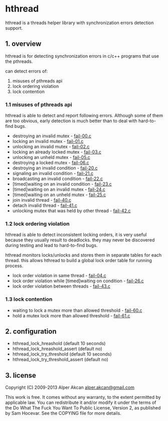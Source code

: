 # hthread #

  hthread is a threads helper library with synchronization errors detection support.

## 1. overview ##

  hthread is for detecting synchronization errors in c/c++ programs that use the pthreads.

  can detect errors of:
  
  1. misuses of pthreads api
  2. lock ordering violation
  3. lock contention

### 1.1 misuses of pthreads api ###

  hthread is able to detect and report following errors. Although some of them are too obvious, early detection is much better
  than to deal with hard-to-find bugs.
  
  - destroying an invalid mutex - <a href="https://github.com/anhanguera/libhthread/blob/master/test/fail-00.c">fail-00.c</a>
  - locking an invalid mutex - <a href="https://github.com/anhanguera/libhthread/blob/master/test/fail-01.c">fail-01.c</a>
  - unlocking an invalid mutex - <a href="https://github.com/anhanguera/libhthread/blob/master/test/fail-02.c">fail-02.c</a>
  - locking an already locked mutex - <a href="https://github.com/anhanguera/libhthread/blob/master/test/fail-03.c">fail-03.c</a>
  - unlocking an unheld mutex - <a href="https://github.com/anhanguera/libhthread/blob/master/test/fail-05.c">fail-05.c</a>
  - destroying a locked mutex - <a href="https://github.com/anhanguera/libhthread/blob/master/test/fail-06.c">fail-06.c</a>
  - destroying an invalid condition - <a href="https://github.com/anhanguera/libhthread/blob/master/test/fail-20.c">fail-20.c</a>
  - signaling an invalid condition - <a href="https://github.com/anhanguera/libhthread/blob/master/test/fail-21.c">fail-21.c</a>
  - broadcasting an invalid condition - <a href="https://github.com/anhanguera/libhthread/blob/master/test/fail-22.c">fail-22.c</a>
  - [timed]waiting on an invalid condition - <a href="https://github.com/anhanguera/libhthread/blob/master/test/fail-23.c">fail-23.c</a>
  - [timed]waiting on an invalid mutex - <a href="https://github.com/anhanguera/libhthread/blob/master/test/fail-24.c">fail-24.c</a>
  - [timed]waiting on an unheld mutex - <a href="https://github.com/anhanguera/libhthread/blob/master/test/fail-25.c">fail-25.c</a>
  - join invalid thread - <a href="https://github.com/anhanguera/libhthread/blob/master/test/fail-40.c">fail-40.c</a>
  - detach invalid thread - <a href="https://github.com/anhanguera/libhthread/blob/master/test/fail-41.c">fail-41.c</a>
  - unlocking mutex that was held by other thread - <a href="https://github.com/anhanguera/libhthread/blob/master/test/fail-42.c">fail-42.c</a>

### 1.2 lock ordering violation ###

  hthread is able to detect inconsistent locking orders, it is very useful because they usually result to deadlocks. they may never
  be discovered during testing and lead to hard-to-find bugs.
  
  hthread monitors locks/unlocks and stores them in separate tables for each thread. this allows hthread to build a global lock order
  table for running process.

  - lock order violation in same thread - <a href="https://github.com/anhanguera/libhthread/blob/master/test/fail-04.c">fail-04.c</a>
  - lock order violation while [timed]waiting on condition - <a href="https://github.com/anhanguera/libhthread/blob/master/test/fail-26.c">fail-26.c</a>
  - lock order violation between threads - <a href="https://github.com/anhanguera/libhthread/blob/master/test/fail-43.c">fail-43.c</a>

### 1.3 lock contention ###

  - waiting to lock a mutex more than allowed threshold - <a href="https://github.com/anhanguera/libhthread/blob/master/test/fail-60.c">fail-60.c</a>
  - hold a mutex lock more than allowed threshold - <a href="https://github.com/anhanguera/libhthread/blob/master/test/fail-61.c">fail-61.c</a>

## 2. configuration ##

  - hthread_lock_hreashold (default 10 seconds)
  - hthread_lock_hreashold_assert (default no)
  - hthread_lock_try_threshold (default 10 seconds)
  - hthread_lock_try_threshold_assert (default no)

## 3. license ##

  Copyright (C) 2009-2013 Alper Akcan <alper.akcan@gmail.com>

  This work is free. It comes without any warranty, to the extent permitted
  by applicable law. You can redistribute it and/or modify it under the terms
  of the Do What The Fuck You Want To Public License, Version 2, as published
  by Sam Hocevar. See the COPYING file for more details.
